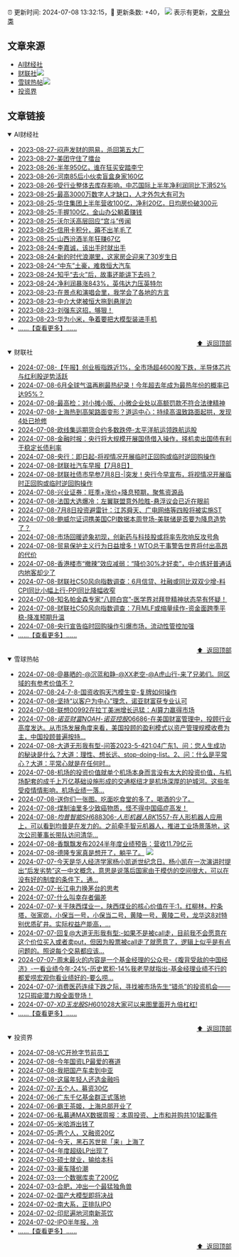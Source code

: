 ##

:alarm_clock: 更新时间: 2024-07-08 13:32:15，:rocket: 更新条数: +40， ![](/assets/dot.png) 表示有更新，[文章分类](/TAGS.md)

## 文章来源

- [AI财经社](#ai财经社)  
- [财联社](#财联社)![](/assets/dot.png)   
- [雪球热帖](#雪球热帖)![](/assets/dot.png)   
- [投资界](#投资界)  

## 文章链接

<details open>
<summary id="ai财经社">
 AI财经社
</summary>


- [2023-08-27-闷声发财的网易，杀回第五大厂](https://www.aicaijing.com.cn/article/18610)  
- [2023-08-27-美团守住了擂台](https://www.aicaijing.com.cn/article/18611)  
- [2023-08-26-半年950亿，谁在狂买安踏李宁](https://www.aicaijing.com.cn/article/18607)  
- [2023-08-26-河南85后小伙卖盲盒身家160亿](https://www.aicaijing.com.cn/article/18608)  
- [2023-08-26-受行业整体去库存影响，中芯国际上半年净利润同比下滑52%](https://www.aicaijing.com.cn/article/18609)  
- [2023-08-25-最高3000万数字人才缺口，人才外包大有可为](https://www.aicaijing.com.cn/article/18601)  
- [2023-08-25-华住集团上半年营收100亿，净利20亿，日均房价破300元](https://www.aicaijing.com.cn/article/18602)  
- [2023-08-25-手握100亿，金山办公躺着赚钱](https://www.aicaijing.com.cn/article/18603)  
- [2023-08-25-沃尔沃高层回应“宫斗”传闻](https://www.aicaijing.com.cn/article/18604)  
- [2023-08-25-信用卡积分，薅不出羊毛了](https://www.aicaijing.com.cn/article/18605)  
- [2023-08-25-山西汾酒半年狂赚67亿](https://www.aicaijing.com.cn/article/18606)  
- [2023-08-24-李嘉诚，该出手时就出手](https://www.aicaijing.com.cn/article/18596)  
- [2023-08-24-新的时代浪潮里，这家房企迎来了30岁生日](https://www.aicaijing.com.cn/article/18597)  
- [2023-08-24-“中东”土豪，难救恒大汽车](https://www.aicaijing.com.cn/article/18598)  
- [2023-08-24-知乎“去火”后，故事还能讲下去吗？](https://www.aicaijing.com.cn/article/18599)  
- [2023-08-24-净利润暴涨843%，英伟达力压英特尔](https://www.aicaijing.com.cn/article/18600)  
- [2023-08-23-在景点和演唱会里，我学会了各地的方言](https://www.aicaijing.com.cn/article/18591)  
- [2023-08-23-中介大佬被恒大拖到悬崖边](https://www.aicaijing.com.cn/article/18592)  
- [2023-08-23-刘强东这招，够狠！](https://www.aicaijing.com.cn/article/18593)  
- [2023-08-23-华为小米，争着要把大模型装进手机](https://www.aicaijing.com.cn/article/18594)  
- [......【查看更多】......](/details/AI财经社.md)

<div align="right"><a href="#文章来源">⬆ &nbsp;返回顶部</a></div>
</details>

<details open>
<summary id="财联社">
 财联社
</summary>


- [2024-07-08-【午报】创业板指跌近1%，全市场超4600股下跌，半导体芯片与红利股逆势活跃](https://www.cls.cn/detail/1726211)  
- [2024-07-08-6月全球气温再刷最热纪录！今年超去年成为最热年份的概率已达95%？](https://www.cls.cn/detail/1726205)  
- [2024-07-08-最高检：对小摊小贩、小微企业处以高额罚款不符合法律精神](https://www.cls.cn/detail/1726197)  
- [2024-07-08-上海热到高架路面变形？道运中心：持续高温致路面起拱，发现4处已抢修](https://www.cls.cn/detail/1726182)  
- [2024-07-08-欧线集运期货合约多数跌停-太平洋航运领跌航运股](https://www.cls.cn/detail/1726134)  
- [2024-07-08-金融时报：央行将大规模开展国债借入操作，择机卖出国债有利于稳定长债利率](https://www.cls.cn/detail/1726043)  
- [2024-07-08-央行：即日起-将视情况开展临时正回购或临时逆回购操作](https://www.cls.cn/detail/1725975)  
- [2024-07-08-财联社汽车早报【7月8日】](https://www.cls.cn/detail/1726004)  
- [2024-07-08-财联社债市早参7月8日-|突发！央行今早宣布，将视情况开展临时正回购或临时逆回购操作](https://www.cls.cn/detail/1725997)  
- [2024-07-08-兴业证券：旺季+涨价+降息预期，聚焦资源品](https://www.cls.cn/detail/1725985)  
- [2024-07-08-法国大选爆冷：左翼联盟意外险胜-悬浮议会已近在眼前](https://www.cls.cn/detail/1725989)  
- [2024-07-08-7月8日投资避雷针：江苏舜天、广电网络等四股将被实施ST](https://www.cls.cn/detail/1725978)  
- [2024-07-08-鲍威尔证词携美国CPI数据本周登场-美联储是否要为降息造势了？](https://www.cls.cn/detail/1726020)  
- [2024-07-08-市场回暖迹象初现，创新药与科技股或将率先吹响反攻号角](https://www.cls.cn/detail/1726032)  
- [2024-07-08-贸易保护主义行为日益增多！WTO总干事警告世界将付出高昂的代价](https://www.cls.cn/detail/1726102)  
- [2024-07-08-香港楼市“撤辣”效应减弱：“降价30%才好卖”，中介练好普通话内地客却少了](https://www.cls.cn/detail/1726110)  
- [2024-07-08-财联社C50风向指数调查：6月信贷、社融或同比双双少增-料CPI同比小幅上行-PPI同比降幅收窄](https://www.cls.cn/detail/1726148)  
- [2024-07-08-知名帕金森专家“八顾白宫”-医学界对拜登精神状态早有怀疑！](https://www.cls.cn/detail/1726143)  
- [2024-07-08-财联社C50风向指数调查：7月MLF或缩量续作-资金面跨季平稳-降准预期升温](https://www.cls.cn/detail/1726158)  
- [2024-07-08-央行宣告临时回购操作引爆市场，流动性管控加强](https://www.cls.cn/detail/1726163)  
- [......【查看更多】......](/details/财联社.md)

<div align="right"><a href="#文章来源">⬆ &nbsp;返回顶部</a></div>
</details>

<details open>
<summary id="雪球热帖">
 雪球热帖
</summary>


- [2024-07-08-@暴晒的-@沉蓝和静-@XX老空-@A虎山行-来了兄弟们。同区域的有参考价值不？](https://xueqiu.com/2241249492/296684352)  
- [2024-07-08-24-7-8-国资收购天汽模生变-复牌如何操作](https://xueqiu.com/8772786299/296665072)  
- [2024-07-08-坚持“以客户为中心”理念，诺亚财富获专业认可](https://xueqiu.com/4712978991/296662795)  
- [2024-07-08-联想00992在拉丁美洲增长迅猛：AI算力赢得市场](https://xueqiu.com/3103465982/296616087)  
- [2024-07-08-$诺亚财富NOAH$-$诺亚控股06686$-在美国财富管理中，投顾行业高度发达。从市场发展角度来看，美国投顾的盈利模式以资产管理规模收费为主，中国投顾普遍按持...](https://xueqiu.com/5404882558/296592609)  
- [2024-07-08-大道无形我有型-问答2023-5-421:04广东1、问：您人生成功的秘诀是什么？大道：理性、想长远、stop-doing-list。2、问：什么是平常心？大道：平常心就是在任何时...](https://xueqiu.com/4973688928/296582389)  
- [2024-07-08-机场的投资价值就单个机场本身而言没有太大的投资价值，与机场配套的成千上万亿基础设施形成的交通枢纽才是机场深厚的护城河。这些年受疫情情影响，机场业绩一落...](https://xueqiu.com/9742512811/296582709)  
- [2024-07-08-送你们一张图。吃面吃食堂的多了，喝酒的少了。](https://xueqiu.com/9887656769/296609386)  
- [2024-07-08-煤制油里多少致癌物质，怪不得中国癌症高发！](https://xueqiu.com/9766775480/296617212)  
- [2024-07-08-$均普智能SH688306$-$人形机器人BK1557$-在人形机器人应用上，可以看到均普是在发力的。之前牵手智元机器人，推进工业场景落地，这次公司董事长带队访问清华...](https://xueqiu.com/8422393874/296646925)  
- [2024-07-08-香飘飘发布2024半年度业绩预告：营收11.79亿元](https://xueqiu.com/1750631962/296688900)  
- [2024-07-08-德隆专家真是想开了，躺平了。](https://xueqiu.com/1205946512/296657858) ![](/assets/new.png)  
- [2024-07-07-今天是华人经济学家杨小凯逝世纪念日。杨小凯在一次演讲时提出“后发劣势”这一中文概念，意思是说落后国家由于模仿的空间很大，可以在没有好的制度的条件下，通...](https://xueqiu.com/1436349830/296545139)  
- [2024-07-07-长江电力换茅台的思考](https://xueqiu.com/1392782404/296540268)  
- [2024-07-07-什么叫幸存者偏差](https://xueqiu.com/9222280625/296529838)  
- [2024-07-07-关于陕西煤业一，陕西煤业的核心价值在于:1，红柳林，柠条塔，张家峁，小保当一号，小保当二号，黄陵一号，黄陵二号，龙华这8对特别优质矿井。实际权益产能高，...](https://xueqiu.com/7123126150/296545070)  
- [2024-07-07-回复@大道无形我有型:-如果不是被call走，目前我不会愿意在这个价位买入或者卖put，但因为股票被call走了就愿意了，逻辑上似乎是有点问题的。照说每个交易都应该...](https://xueqiu.com/1247347556/296534640)  
- [2024-07-07-周末最火的内容是一个基金经理的公众号-《腹背受敌的中国经济》-一看业绩今年-24%-历史累积-14%我老早就指出-基金经理业绩不行的都爱唠宏观你看业绩好的-要么唠...](https://xueqiu.com/1459805993/296545104)  
- [2024-07-07-消费医药连续下跌之际，寻找被市场先生“错杀”的投资机会——12只瑕疵潜力股全面登场！](https://xueqiu.com/9363345092/296563336)  
- [2024-07-07-$XD玉龙股SH601028$大家可以来图里面开九倍杠杠!](https://xueqiu.com/7981371996/296575261)  
- [......【查看更多】......](/details/雪球热帖.md)

<div align="right"><a href="#文章来源">⬆ &nbsp;返回顶部</a></div>
</details>

<details open>
<summary id="投资界">
 投资界
</summary>


- [2024-07-08-VC开抢字节前员工](https://posts.careerengine.us/p/668b9bc4a509e07d48799445)  
- [2024-07-08-今年国资LP最爱的赛道](https://posts.careerengine.us/p/668b9bd2f0728c7d7774fd7c)  
- [2024-07-08-我把国产车卖到中亚](https://posts.careerengine.us/p/668b9bd3f0728c7d7774fd84)  
- [2024-07-08-这届年轻人还选金融吗](https://posts.careerengine.us/p/668b9be18172ee7e1eed9a1a)  
- [2024-07-07-五个人，募资30亿](https://posts.careerengine.us/p/668a4fc502f8e11901482b1a)  
- [2024-07-06-广东千亿基金群正式落地](https://posts.careerengine.us/p/66890e6432749c096ff20db2)  
- [2024-07-06-霸王茶姬，上海总部开业了](https://posts.careerengine.us/p/66890e6432749c096ff20daa)  
- [2024-07-06-私募通MAX数据周报：本周投资、上市和并购共101起事件](https://posts.careerengine.us/p/66890e736e7b4509e19e4e21)  
- [2024-07-05-米哈游出钱了](https://posts.careerengine.us/p/6687a43732b52368e1cecc98)  
- [2024-07-05-两个人，又融资20亿](https://posts.careerengine.us/p/6687a43732b52368e1cecca0)  
- [2024-07-04-今天，黑石苏世民「来」上海了](https://posts.careerengine.us/p/668671f20b525f3d12d74194)  
- [2024-07-04-年度超级LP出现了](https://posts.careerengine.us/p/66867201a3909a3da6f27da6)  
- [2024-07-03-硕士就业，输给本科](https://posts.careerengine.us/p/668503f5ceac83164fad3526)  
- [2024-07-03-豪车降价潮](https://posts.careerengine.us/p/668503e67209fe162b1f2847)  
- [2024-07-03-一个数据库卖了200亿](https://posts.careerengine.us/p/668503e67209fe162b1f284f)  
- [2024-07-03-合肥，冲出一个最猛独角兽](https://posts.careerengine.us/p/668503d7b4a52315ba26fda3)  
- [2024-07-02-国产大模型即将决战](https://posts.careerengine.us/p/6683b79d3a96907421bc3fa3)  
- [2024-07-02-南大系，正排队IPO](https://posts.careerengine.us/p/6683b79d3a96907421bc3f9a)  
- [2024-07-02-印尼遍地河南新茶饮](https://posts.careerengine.us/p/6683b7aca57739744414d28f)  
- [2024-07-02-IPO半年报，冷](https://posts.careerengine.us/p/6683b7aca57739744414d287)  
- [......【查看更多】......](/details/投资界.md)

<div align="right"><a href="#文章来源">⬆ &nbsp;返回顶部</a></div>
</details>
